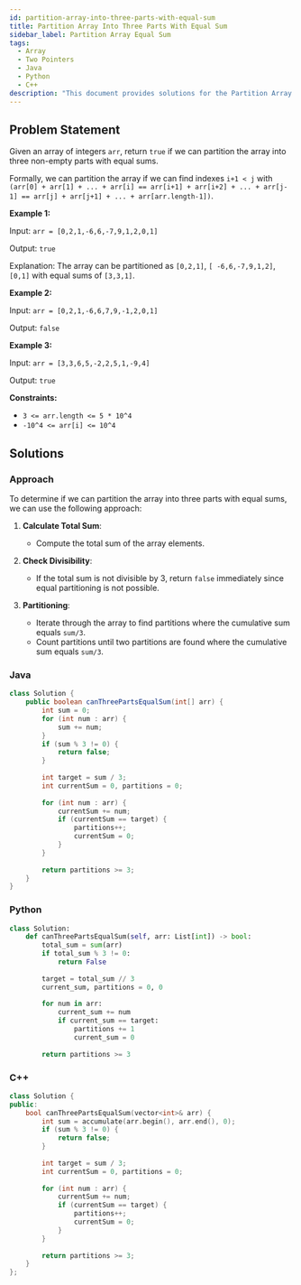 ```yaml
---
id: partition-array-into-three-parts-with-equal-sum
title: Partition Array Into Three Parts With Equal Sum
sidebar_label: Partition Array Equal Sum
tags:
  - Array
  - Two Pointers
  - Java
  - Python
  - C++
description: "This document provides solutions for the Partition Array Into Three Parts With Equal Sum problem."
---
```


## Problem Statement

Given an array of integers `arr`, return `true` if we can partition the array into three non-empty parts with equal sums.

Formally, we can partition the array if we can find indexes `i+1 < j` with `(arr[0] + arr[1] + ... + arr[i] == arr[i+1] + arr[i+2] + ... + arr[j-1] == arr[j] + arr[j+1] + ... + arr[arr.length-1])`.

**Example 1:**

Input: `arr = [0,2,1,-6,6,-7,9,1,2,0,1]`

Output: `true`

Explanation: The array can be partitioned as `[0,2,1]`, `[ -6,6,-7,9,1,2]`, `[0,1]` with equal sums of `[3,3,1]`.

**Example 2:**

Input: `arr = [0,2,1,-6,6,7,9,-1,2,0,1]`

Output: `false`

**Example 3:**

Input: `arr = [3,3,6,5,-2,2,5,1,-9,4]`

Output: `true`

**Constraints:**

- `3 <= arr.length <= 5 * 10^4`
- `-10^4 <= arr[i] <= 10^4`

## Solutions

### Approach

To determine if we can partition the array into three parts with equal sums, we can use the following approach:

1. **Calculate Total Sum**:
   - Compute the total sum of the array elements.

2. **Check Divisibility**:
   - If the total sum is not divisible by 3, return `false` immediately since equal partitioning is not possible.

3. **Partitioning**:
   - Iterate through the array to find partitions where the cumulative sum equals `sum/3`.
   - Count partitions until two partitions are found where the cumulative sum equals `sum/3`.

### Java

```java
class Solution {
    public boolean canThreePartsEqualSum(int[] arr) {
        int sum = 0;
        for (int num : arr) {
            sum += num;
        }
        if (sum % 3 != 0) {
            return false;
        }
        
        int target = sum / 3;
        int currentSum = 0, partitions = 0;
        
        for (int num : arr) {
            currentSum += num;
            if (currentSum == target) {
                partitions++;
                currentSum = 0;
            }
        }
        
        return partitions >= 3;
    }
}
```

### Python

```python
class Solution:
    def canThreePartsEqualSum(self, arr: List[int]) -> bool:
        total_sum = sum(arr)
        if total_sum % 3 != 0:
            return False
        
        target = total_sum // 3
        current_sum, partitions = 0, 0
        
        for num in arr:
            current_sum += num
            if current_sum == target:
                partitions += 1
                current_sum = 0
        
        return partitions >= 3
```

### C++

```cpp
class Solution {
public:
    bool canThreePartsEqualSum(vector<int>& arr) {
        int sum = accumulate(arr.begin(), arr.end(), 0);
        if (sum % 3 != 0) {
            return false;
        }
        
        int target = sum / 3;
        int currentSum = 0, partitions = 0;
        
        for (int num : arr) {
            currentSum += num;
            if (currentSum == target) {
                partitions++;
                currentSum = 0;
            }
        }
        
        return partitions >= 3;
    }
};
```